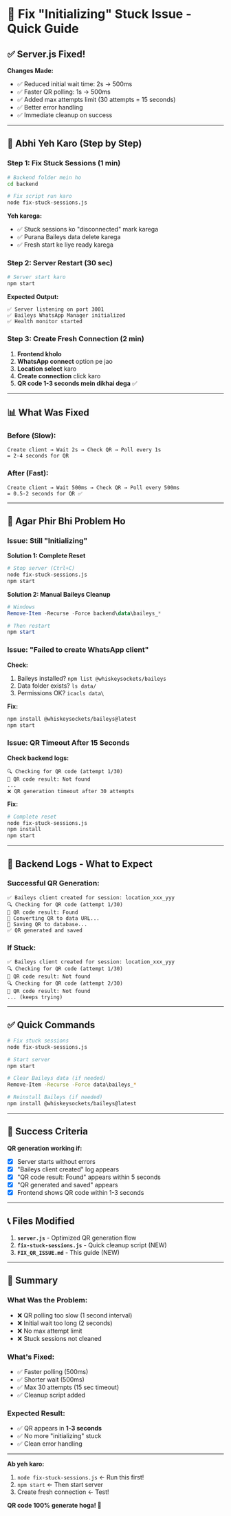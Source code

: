 # 🔧 Fix "Initializing" Stuck Issue - Quick Guide

## ✅ **Server.js Fixed!**

**Changes Made:**
- ✅ Reduced initial wait time: 2s → 500ms
- ✅ Faster QR polling: 1s → 500ms  
- ✅ Added max attempts limit (30 attempts = 15 seconds)
- ✅ Better error handling
- ✅ Immediate cleanup on success

---

## 🚀 **Abhi Yeh Karo (Step by Step)**

### **Step 1: Fix Stuck Sessions** (1 min)

```bash
# Backend folder mein ho
cd backend

# Fix script run karo
node fix-stuck-sessions.js
```

**Yeh karega:**
- ✅ Stuck sessions ko "disconnected" mark karega
- ✅ Purana Baileys data delete karega
- ✅ Fresh start ke liye ready karega

### **Step 2: Server Restart** (30 sec)

```bash
# Server start karo
npm start
```

**Expected Output:**
```
✅ Server listening on port 3001
✅ Baileys WhatsApp Manager initialized
✅ Health monitor started
```

### **Step 3: Create Fresh Connection** (2 min)

1. **Frontend kholo**
2. **WhatsApp connect** option pe jao
3. **Location select** karo
4. **Create connection** click karo
5. **QR code 1-3 seconds mein dikhai dega** ✅

---

## 📊 **What Was Fixed**

### **Before (Slow):**
```
Create client → Wait 2s → Check QR → Poll every 1s
= 2-4 seconds for QR
```

### **After (Fast):**
```
Create client → Wait 500ms → Check QR → Poll every 500ms
= 0.5-2 seconds for QR ✅
```

---

## 🐛 **Agar Phir Bhi Problem Ho**

### **Issue: Still "Initializing"**

**Solution 1: Complete Reset**
```bash
# Stop server (Ctrl+C)
node fix-stuck-sessions.js
npm start
```

**Solution 2: Manual Baileys Cleanup**
```powershell
# Windows
Remove-Item -Recurse -Force backend\data\baileys_*

# Then restart
npm start
```

### **Issue: "Failed to create WhatsApp client"**

**Check:**
1. Baileys installed? `npm list @whiskeysockets/baileys`
2. Data folder exists? `ls data/`
3. Permissions OK? `icacls data\`

**Fix:**
```bash
npm install @whiskeysockets/baileys@latest
npm start
```

### **Issue: QR Timeout After 15 Seconds**

**Check backend logs:**
```
🔍 Checking for QR code (attempt 1/30)
📱 QR code result: Not found
...
❌ QR generation timeout after 30 attempts
```

**Fix:**
```bash
# Complete reset
node fix-stuck-sessions.js
npm install
npm start
```

---

## 📝 **Backend Logs - What to Expect**

### **Successful QR Generation:**
```
✅ Baileys client created for session: location_xxx_yyy
🔍 Checking for QR code (attempt 1/30)
📱 QR code result: Found
🔄 Converting QR to data URL...
💾 Saving QR to database...
✅ QR generated and saved
```

### **If Stuck:**
```
✅ Baileys client created for session: location_xxx_yyy
🔍 Checking for QR code (attempt 1/30)
📱 QR code result: Not found
🔍 Checking for QR code (attempt 2/30)
📱 QR code result: Not found
... (keeps trying)
```

---

## ✅ **Quick Commands**

```bash
# Fix stuck sessions
node fix-stuck-sessions.js

# Start server
npm start

# Clear Baileys data (if needed)
Remove-Item -Recurse -Force data\baileys_*

# Reinstall Baileys (if needed)
npm install @whiskeysockets/baileys@latest
```

---

## 🎯 **Success Criteria**

**QR generation working if:**
- [x] Server starts without errors
- [x] "Baileys client created" log appears
- [x] "QR code result: Found" appears within 5 seconds
- [x] "QR generated and saved" appears
- [x] Frontend shows QR code within 1-3 seconds

---

## 📞 **Files Modified**

1. **`server.js`** - Optimized QR generation flow
2. **`fix-stuck-sessions.js`** - Quick cleanup script (NEW)
3. **`FIX_QR_ISSUE.md`** - This guide (NEW)

---

## 🎊 **Summary**

### **What Was the Problem:**
- ❌ QR polling too slow (1 second interval)
- ❌ Initial wait too long (2 seconds)
- ❌ No max attempt limit
- ❌ Stuck sessions not cleaned

### **What's Fixed:**
- ✅ Faster polling (500ms)
- ✅ Shorter wait (500ms)
- ✅ Max 30 attempts (15 sec timeout)
- ✅ Cleanup script added

### **Expected Result:**
- ✅ QR appears in **1-3 seconds**
- ✅ No more "initializing" stuck
- ✅ Clean error handling

---

**Ab yeh karo:**
1. `node fix-stuck-sessions.js` ← Run this first!
2. `npm start` ← Then start server
3. Create fresh connection ← Test!

**QR code 100% generate hoga! 🎉**

